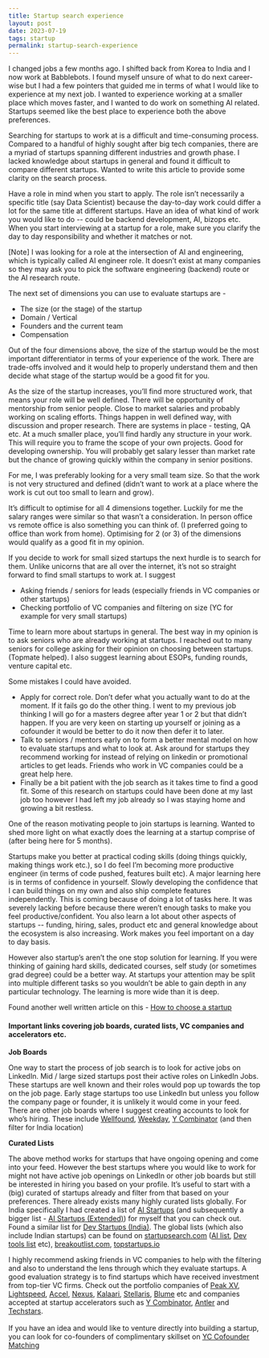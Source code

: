 ```yaml
---
title: Startup search experience
layout: post
date: 2023-07-19
tags: startup
permalink: startup-search-experience
---
```

I changed jobs a few months ago. I shifted back from Korea to India and I now work at Babblebots. I found myself unsure of what to do next career-wise but I had a few pointers that guided me in terms of what I would like to experience at my next job. I wanted to experience working at a smaller place which moves faster, and I wanted to do work on something AI related. Startups seemed like the best place to experience both the above preferences. 

Searching for startups to work at is a difficult and time-consuming process. Compared to a handful of highly sought after big tech companies, there are a myriad of startups spanning different industries and growth phase. I lacked knowledge about startups in general and found it difficult to compare different startups. Wanted to write this article to provide some clarity on the search process.

Have a role in mind when you start to apply. The role isn’t necessarily a specific title (say Data Scientist) because the day-to-day work could differ a lot for the same title at different startups. Have an idea of what kind of work you would like to do -- could be backend development, AI, bizops etc. When you start interviewing at a startup for a role, make sure you clarify the day to day responsibility and whether it matches or not.

[Note] I was looking for a role at the intersection of AI and engineering, which is typically called AI engineer role. It doesn’t exist at many companies so they may ask you to pick the software engineering (backend) route or the AI research route.

The next set of dimensions you can use to evaluate startups are -
* The size (or the stage) of the startup
* Domain / Vertical
* Founders and the current team
* Compensation

Out of the four dimensions above, the size of the startup would be the most important differentiator in terms of your experience of the work. There are trade-offs involved and it would help to properly understand them and then decide what stage of the startup would be a good fit for you. 

As the size of the startup increases, you’ll find more structured work, that means your role will be well defined. There will be opportunity of mentorship from senior people. Close to market salaries and probably working on scaling efforts. Things happen in well defined way, with discussion and proper research. There are systems in place - testing, QA etc. At a much smaller place, you’ll find hardly any structure in your work. This will require you to frame the scope of your own projects. Good for developing ownership. You will probably get salary lesser than market rate but the chance of growing quickly within the company in senior positions. 

For me, I was preferably looking for a very small team size. So that the work is not very structured and defined (didn’t want to work at a place where the work is cut out too small to learn and grow). 

It’s difficult to optimise for all 4 dimensions together. Luckily for me the salary ranges were similar so that wasn’t a consideration. In person office vs remote office is also something you can think of. (I preferred going to office than work from home). Optimising for 2 (or 3) of the dimensions would qualify as a good fit in my opinion.

If you decide to work for small sized startups the next hurdle is to search for them. Unlike unicorns that are all over the internet, it’s not so straight forward to find small startups to work at. I suggest
* Asking friends / seniors for leads (especially friends in VC companies or other startups)
* Checking portfolio of VC companies and filtering on size (YC for example for very small startups)

Time to learn more about startups in general. The best way in my opinion is to ask seniors who are already working at startups. I reached out to many seniors for college asking for their opinion on choosing between startups. (Topmate helped). I also suggest learning about ESOPs, funding rounds, venture capital etc.

Some mistakes I could have avoided.
* Apply for correct role. Don’t defer what you actually want to do at the moment. If it fails go do the other thing. I went to my previous job thinking I will go for a masters degree after year 1 or 2 but that didn’t happen. If you are very keen on starting up yourself or joining as a cofounder it would be better to do it now then defer it to later.
* Talk to seniors / mentors early on to form a better mental model on how to evaluate startups and what to look at. Ask around for startups they recommend working for instead of relying on linkedin or promotional articles to get leads. Friends who work in VC companies could be a great help here.
* Finally be a bit patient with the job search as it takes time to find a good fit. Some of this research on startups could have been done at my last job too however I had left my job already so I was staying home and growing a bit restless.

One of the reason motivating people to join startups is learning. Wanted to shed more light on what exactly does the learning at a startup comprise of (after being here for 5 months).

Startups make you better at practical coding skills (doing things quickly, making things work etc.), so I do feel I’m becoming more productive engineer (in terms of code pushed, features built etc). A major learning here is in terms of confidence in yourself. Slowly developing the confidence that I can build things on my own and also ship complete features independently. This is coming because of doing a lot of tasks here. It was severely lacking before because there weren’t enough tasks to make you feel productive/confident. You also learn a lot about other aspects of startups -- funding, hiring, sales, product etc and general knowledge about the ecosystem is also increasing. Work makes you feel important on a day to day basis.

However also startup’s aren’t the one stop solution for learning. If you were thinking of gaining hard skills, dedicated courses, self study (or sometimes grad degree) could be a better way. At startups your attention may be split into multiple different tasks so you wouldn’t be able to gain depth in any particular technology. The learning is more wide than it is deep.

Found another well written article on this - [<u>How to choose a startup</u>](https://www.danhock.co/p/how-to-choose-a-startup)

#### Important links covering job boards, curated lists, VC companies and accelerators etc.

**Job Boards**

One way to start the process of job search is to look for active jobs on LinkedIn. Mid / large sized startups post their active roles on LinkedIn Jobs. These startups are well known and their roles would pop up towards the top on the job page. Early stage startups too use LinkedIn but unless you follow the company page or founder, it is unlikely it would come in your feed. There are other job boards where I suggest creating accounts to look for who’s hiring. These include <u><a href="https://wellfound.com/jobs">Wellfound</a></u>, <u><a href="https://jobs.weekday.works/backend">Weekday</a></u>, <u><a href="https://www.ycombinator.com/jobs">Y Combinator</a></u> (and then filter for India location)

**Curated Lists**

The above method works for startups that have ongoing opening and come into your feed. However the best startups where you would like to work for might not have active job openings on LinkedIn or other job boards but still be interested in hiring you based on your profile. It’s useful to start with a (big) curated of startups already and filter from that based on your preferences. There already exists many highly curated lists globally. For India specifically I had created a list of <u><a href="https://docs.google.com/spreadsheets/d/1R3jmmDR6W9Ljm_vOiZAnND4tiSwrYzrooVPboVMCDlo/edit?usp=sharing">AI Startups</a></u> (and subsequently a bigger list - <u><a href="https://docs.google.com/spreadsheets/d/1Y0EUYZXjdZJyoum2aU4z5Ec0WlTGXFnbZ8wRrAer_4g/edit?usp=sharing">AI Startups (Extended)</a></u>) for myself that you can check out. Found a similar list for <u><a rel="nofollow" href="https://animated-exoplanet-d5f.notion.site/Dev-Startups-from-India-49c7b2e3b4934c1bad484a02be0dc2c2?pvs=4">Dev Startups (India)</a></u>.
The global lists (which also include Indian startups) can be found on <u><a href="http://startupsearch.com">startupsearch.com</a></u> (<u><a href="https://startupsearch.com/top-ai-ml-startups-2022">AI list</a></u>, <u><a href="https://startupsearch.com/dev-tools-list-2022">Dev tools list</a></u> etc), <u><a href="http://breakoutlist.com">breakoutlist.com</a></u>, <u><a href="http://topstartups.io">topstartups.io</a></u>

I highly recommend asking friends in VC companies to help with the filtering and also to understand the lens through which they evaluate startups. A good evaluation strategy is to find startups which have received investment from top-tier VC firms. Check out the portfolio companies of <u><a href="https://www.peakxv.com/our-companies/">Peak XV</a></u>, <u><a href="https://lsvp.com/companies/">Lightspeed</a></u>, <u><a href="https://www.accel.com/relationships">Accel</a></u>, <u><a href="https://nexusvp.com/portfolio/">Nexus</a></u>, <u><a href="https://www.kalaari.com/portfolio/">Kalaari</a></u>, <u><a href="https://www.stellarisvp.com/portfolio/">Stellaris</a></u>, <u><a href="https://blume.vc/startups">Blume</a></u> etc and companies accepted at startup accelerators such as <u><a href="https://www.ycombinator.com/companies?regions=South%20Asia">Y Combinator</a></u>, <u><a href="https://www.antler.co/portfolio?location=India">Antler</a></u> and <u><a href="https://www.techstars.com/portfolio?countries=India">Techstars</a></u>.<br><br>If you have an idea and would like to venture directly into building a startup, you can look for co-founders of complimentary skillset on <u><a rel="nofollow" href="https://www.ycombinator.com/cofounder-matching">YC Cofounder Matching</a></u>